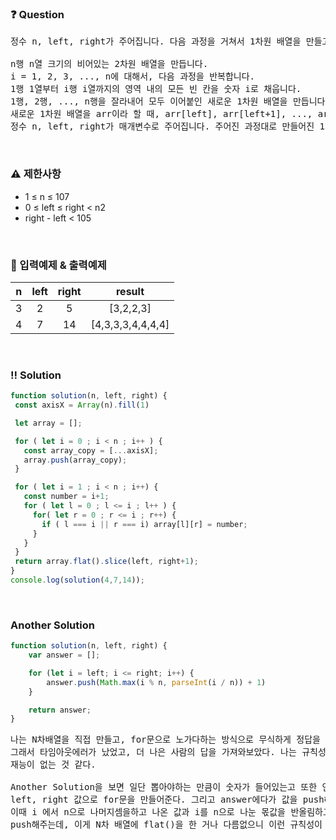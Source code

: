  ### ❓ Question

 <pre>정수 n, left, right가 주어집니다. 다음 과정을 거쳐서 1차원 배열을 만들고자 합니다.

n행 n열 크기의 비어있는 2차원 배열을 만듭니다.
i = 1, 2, 3, ..., n에 대해서, 다음 과정을 반복합니다.
1행 1열부터 i행 i열까지의 영역 내의 모든 빈 칸을 숫자 i로 채웁니다.
1행, 2행, ..., n행을 잘라내어 모두 이어붙인 새로운 1차원 배열을 만듭니다.
새로운 1차원 배열을 arr이라 할 때, arr[left], arr[left+1], ..., arr[right]만 남기고 나머지는 지웁니다.
정수 n, left, right가 매개변수로 주어집니다. 주어진 과정대로 만들어진 1차원 배열을 return 하도록 solution 함수를 완성해주세요.</pre>
 
<br>

### ⚠️ 제한사항

<ul>
  <li>1 ≤ n ≤ 107</li>
  <li>0 ≤ left ≤ right < n2 </li>
  <li>right - left < 105</li>
</ul>

<br>

### 🔢 입력예제 & 출력예제

|n|left|right|result|
|:-:|:-:|:-:|:-:|
|3|	2|	5	|[3,2,2,3]|
|4|	7|	14|	[4,3,3,3,4,4,4,4]|

<br>

 ### ‼️ Solution

 ```javascript
function solution(n, left, right) {
  const axisX = Array(n).fill(1)

  let array = [];

  for ( let i = 0 ; i < n ; i++ ) {
    const array_copy = [...axisX];
    array.push(array_copy);
  }

  for ( let i = 1 ; i < n ; i++) {
    const number = i+1;
    for ( let l = 0 ; l <= i ; l++ ) {
      for( let r = 0 ; r <= i ; r++) {
        if ( l === i || r === i) array[l][r] = number;
      }
    }
  }
  return array.flat().slice(left, right+1);
}
console.log(solution(4,7,14));
 ```
<br>


### Another Solution
```js
function solution(n, left, right) {
    var answer = [];

    for (let i = left; i <= right; i++) {
        answer.push(Math.max(i % n, parseInt(i / n)) + 1)
    }

    return answer;
}
```


<pre>나는 N차배열을 직접 만들고, for문으로 노가다하는 방식으로 무식하게 정답을 뽑아냈다. 
그래서 타임아웃에러가 났었고, 더 나은 사람의 답을 가져와보았다. 나는 규칙성 찾는데 
재능이 없는 것 같다.

Another Solution을 보면 일단 뽑아야하는 만큼이 숫자가 들어있는고 또한 인덱스 정보라고 볼 수 있는 
left, right 값으로 for문을 만들어준다. 그리고 answer에다가 값을 push해주는데,
이때 i 에서 n으로 나머지셈을하고 나온 값과 i를 n으로 나눈 몫값을 반올림하고 1을 더한뒤 더 큰값을
push해주는데, 이게 N차 배열에 flat()을 한 거나 다름없으니 이런 규칙성이 나오는 것 같다.</pre>
